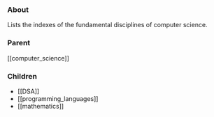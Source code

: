 ### About
Lists the indexes of the fundamental disciplines of computer science.

### Parent
[[computer_science]]

### Children
- [[DSA]]
- [[programming_languages]]
- [[mathematics]]
